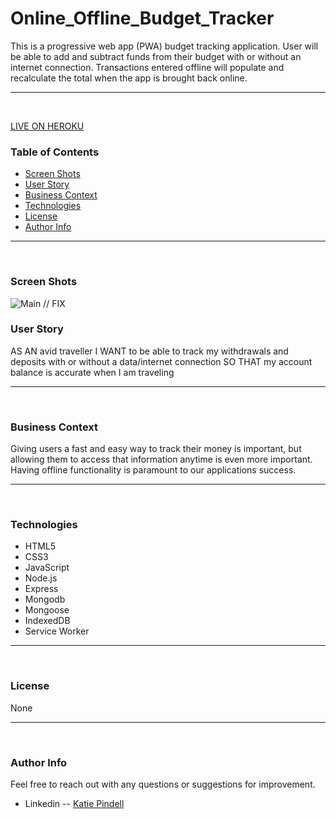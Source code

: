 # Online_Offline_Budget_Tracker
This is a progressive web app (PWA) budget tracking application. User will be able to add and subtract funds from their budget with or without an internet connection. Transactions entered offline will populate and recalculate the total when the app is brought back online.

---
<br>

[LIVE ON HEROKU](LINK)

### Table of Contents
- [Screen Shots](#screen-shots)
- [User Story](#user-story)
- [Business Context](#business-context)
- [Technologies](#technologies)
- [License](#license)
- [Author Info](#author-info)

---
<br>

### Screen Shots

![Main](./public/assets/images/main.png) // FIX

### User Story
AS AN avid traveller
I WANT to be able to track my withdrawals and deposits with or without a data/internet connection
SO THAT my account balance is accurate when I am traveling

---
<br>

### Business Context

Giving users a fast and easy way to track their money is important, but allowing them to access that information anytime is even more important. Having offline functionality is paramount to our applications success.

---
<br>

### Technologies
- HTML5
- CSS3
- JavaScript
- Node.js
- Express
- Mongodb
- Mongoose
- IndexedDB
- Service Worker

---
<br>

### License

None

---
<br />

### Author Info

Feel free to reach out with any questions or suggestions for improvement.
- Linkedin -- [Katie Pindell](https://www.linkedin.com/in/katie-pindell-6ba25364/)

